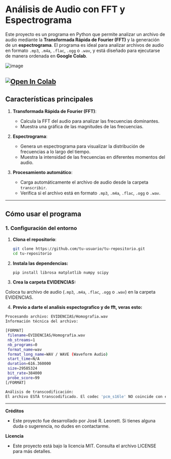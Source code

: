 # **Análisis de Audio con FFT y Espectrograma**

Este proyecto es un programa en Python que permite analizar un archivo de audio mediante la **Transformada Rápida de Fourier (FFT)** y la generación de un **espectrograma**. El programa es ideal para analizar archivos de audio en formato  `.mp3`, `.m4a`, `.flac`, `.ogg` o `.wav`, y está diseñado para ejecutarse de manera ordenada en **Google Colab**.

![image](https://drive.google.com/uc?export=view&id=1-4nfcJj0xPyVQ82EkxGZbPWw6L2Vy44o)

[![Open In Colab](https://colab.research.google.com/assets/colab-badge.svg)](https://colab.research.google.com/drive/1lm9JrLej9Hl1wmHz5W-hrKvel5DmXF11#scrollTo=_JQu9bGiVt75)
---

## **Características principales**

1. **Transformada Rápida de Fourier (FFT)**:
   - Calcula la FFT del audio para analizar las frecuencias dominantes.
   - Muestra una gráfica de las magnitudes de las frecuencias.

2. **Espectrograma**:
   - Genera un espectrograma para visualizar la distribución de frecuencias a lo largo del tiempo.
   - Muestra la intensidad de las frecuencias en diferentes momentos del audio.

3. **Procesamiento automático**:
   - Carga automáticamente el archivo de audio desde la carpeta `transcribir`.
   - Verifica si el archivo está en formato `.mp3`, `.m4a`, `.flac`, `.ogg` o `.wav`.

---

## **Cómo usar el programa**

### **1. Configuración del entorno**

1. **Clona el repositorio**:
   ```bash
   git clone https://github.com/tu-usuario/tu-repositorio.git
   cd tu-repositorio

2. **Instala las dependencias:**
   ```bash
   pip install librosa matplotlib numpy scipy

3. **Crea la carpeta EVIDENCIAS:**

Coloca tu archivo de audio (`.mp3`, `.m4a`, `.flac`, `.ogg` o `.wav`) en la carpeta EVIDENCIAS.

4. **Previo a darte el analisis espectografico y de fft, veras esto:**
  ```bash
  Procesando archivo: EVIDENCIAS/Homografia.wav
  Información técnica del archivo:

  [FORMAT]
   filename=EVIDENCIAS/Homografia.wav
   nb_streams=1
   nb_programs=0
   format_name=wav
   format_long_name=WAV / WAVE (Waveform Audio)
   start_time=N/A
   duration=616.360000
   size=29585324
   bit_rate=384000
   probe_score=99
  [/FORMAT]

  Análisis de transcodificación:
  El archivo ESTÁ transcodificado. El codec 'pcm_s16le' NO coincide con el formato 'wav'.
  ```
---

**Créditos**
- Este proyecto fue desarrollado por José R. Leonett. Si tienes alguna duda o sugerencia, no dudes en contactarme.

**Licencia**
- Este proyecto está bajo la licencia MIT. Consulta el archivo LICENSE para más detalles.
